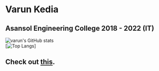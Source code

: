 # Varun Kedia
## Asansol Engineering College 2018 - 2022 (IT)
![varun's GitHub stats](https://github-readme-stats.vercel.app/api?username=purplevarun&count_private=true&show_icons=true&theme=radical)  
[![Top Langs](https://github-readme-stats.vercel.app/api/top-langs/?username=purplevarun&count_provate=true)]
## Check out <a href="https://vk-video-chat.herokuapp.com">this</a>.  

